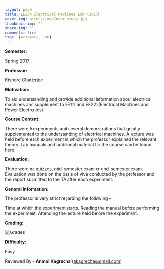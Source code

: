 ```yaml
---
layout: page
title: EE234 Electrical Machines Lab (2017)
cover-img: assets/img/Cover_study.jpg
thumbnail-img: ""
share-img: ""
comments: true
tags: [Academic, Lab]
---
```



**Semester:**

 Spring 2017

**Professor:**

 Kishore Chatterjee

**Motivation:**

To aid understanding and provide additional information about electrical machines and supplement to EE111 and EE222(Electrical Machines and Power Electronics)

**Course Content:**

There were 5 experiments and several demonstrations that greatly supplemented to the understanding of electrical machines. A lecture was held before each experiment in which the professor explained the relevant theory. Lab manuals and additional material for the course can be found here.

**Evaluation:**

There were no quizzes, mid-semester exam or end-semester exam. Evaluation was done on the basis of viva conducted by the professor and the report submitted to the TA after each experiment.

**General Information:**

 The professor is very strict regarding the following –

Time at which the experiment starts.
Reading the manual before performing the experiment.
Attending the lecture held before the experiment.

**Grading:**

![Grades](ee234_spring2017.png)

**Difficulty:**

 Easy

Reviewed By – **Anmol Kagrecha** (akagrecha@gmail.com)
